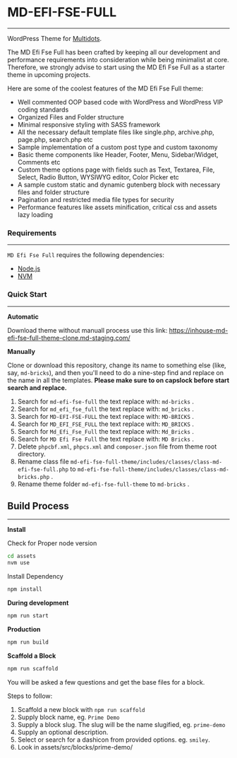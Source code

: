 # MD-EFI-FSE-FULL

---

WordPress Theme for [Multidots](https://www.multidots.com/).

The MD Efi Fse Full has been crafted by keeping all our development and performance requirements into consideration while being minimalist at core. Therefore, we strongly advise to start using the MD Efi Fse Full as a starter theme in upcoming projects.

Here are some of the coolest features of the MD Efi Fse Full theme:

- Well commented OOP based code with WordPress and WordPress VIP coding standards
- Organized Files and Folder structure
- Minimal responsive styling with SASS framework
- All the necessary default template files like single.php, archive.php, page.php, search.php etc
- Sample implementation of a custom post type and custom taxonomy
- Basic theme components like Header, Footer, Menu, Sidebar/Widget, Comments etc
- Custom theme options page with fields such as Text, Textarea, File, Select, Radio Button, WYSIWYG editor, Color Picker etc
- A sample custom static and dynamic gutenberg block with necessary files and folder structure
- Pagination and restricted media file types for security
- Performance features like assets minification, critical css and assets lazy loading

### Requirements

---

`MD Efi Fse Full` requires the following dependencies:

- [Node.js](https://nodejs.org/)
- [NVM](https://wptraining.md10x.com/lessons/install-nvm/)

### Quick Start

---

**Automatic**

Download theme without manuall process use this link: https://inhouse-md-efi-fse-full-theme-clone.md-staging.com/

**Manually**

Clone or download this repository, change its name to something else (like, say, `md-bricks`), and then you'll need to do a nine-step find and replace on the name in all the templates. **Please make sure to on capslock before start search and replace.**

1. Search for `md-efi-fse-full` the text replace with: `md-bricks` .
2. Search for `md_efi_fse_full` the text replace with: `md_bricks` .
3. Search for `MD-EFI-FSE-FULL` the text replace with: `MD-BRICKS` .
4. Search for `MD_EFI_FSE_FULL` the text replace with: `MD_BRICKS` .
5. Search for `Md_Efi_Fse_Full` the text replace with: `Md_Bricks` .
6. Search for `MD Efi Fse Full` the text replace with: `MD Bricks` .
7. Delete `phpcbf.xml`, `phpcs.xml` and `composer.json` file from theme root directory.
8. Rename class file `md-efi-fse-full-theme/includes/classes/class-md-efi-fse-full.php` to `md-efi-fse-full-theme/includes/classes/class-md-bricks.php` .
9. Rename theme folder `md-efi-fse-full-theme` to `md-bricks` .

## Build Process

---

**Install**

Check for Proper node version

```bash
cd assets
nvm use
```

Install Dependency

```bash
npm install
```

**During development**

```bash
npm run start
```

**Production**

```bash
npm run build
```

**Scaffold a Block**

```bash
npm run scaffold
```

You will be asked a few questions and get the base files for a block.

Steps to follow:

1. Scaffold a new block with `npm run scaffold`
2. Supply block name, eg. `Prime Demo`
3. Supply a block slug. The slug will be the name slugified, eg. `prime-demo`
4. Supply an optional description.
5. Select or search for a dashicon from provided options. eg. `smiley`.
6. Look in assets/src/blocks/prime-demo/
